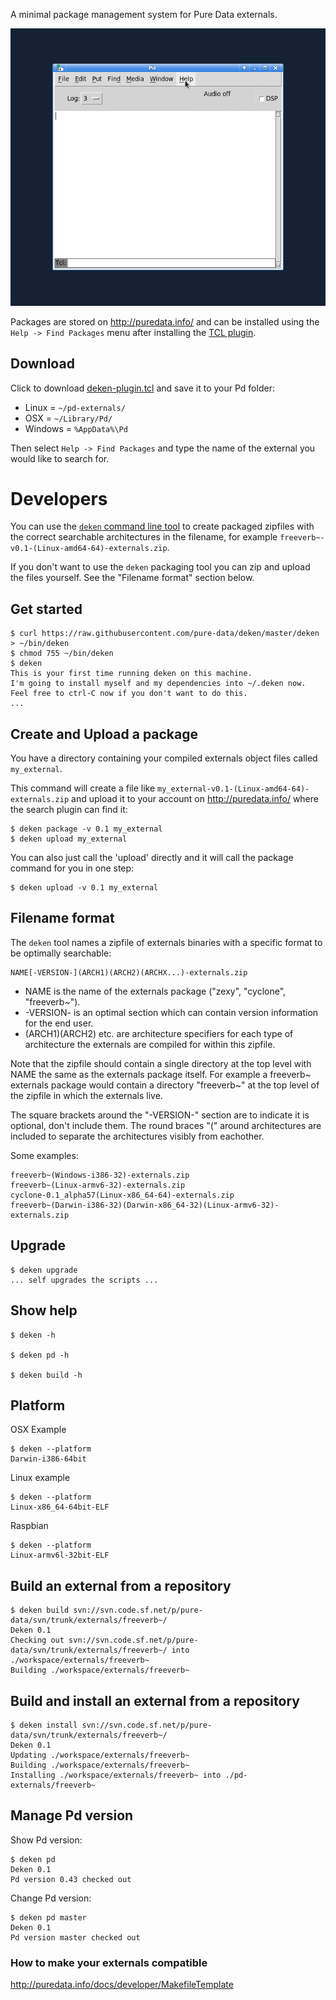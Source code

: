 A minimal package management system for Pure Data externals.

![Animated GIF demonstration of the Deken plugin user interface](https://raw.githubusercontent.com/pure-data/deken/master/deken.gif)

Packages are stored on <http://puredata.info/> and can be installed using the `Help -> Find Packages` menu after installing the [TCL plugin](https://raw.githubusercontent.com/pure-data/deken/master/deken-plugin.tcl).

## Download ##

Click to download [deken-plugin.tcl](https://raw.githubusercontent.com/pure-data/deken/master/deken-plugin.tcl) and save it to your Pd folder:

 * Linux = `~/pd-externals/`
 * OSX = `~/Library/Pd/`
 * Windows = `%AppData%\Pd`

Then select `Help -> Find Packages` and type the name of the external you would like to search for.

# Developers #

You can use the [`deken` command line tool](https://raw.githubusercontent.com/pure-data/deken/master/deken) to create packaged zipfiles with the correct searchable architectures in the filename, for example `freeverb~-v0.1-(Linux-amd64-64)-externals.zip`.

If you don't want to use the `deken` packaging tool you can zip and upload the files yourself. See the "Filename format" section below.

## Get started ##

	$ curl https://raw.githubusercontent.com/pure-data/deken/master/deken > ~/bin/deken
	$ chmod 755 ~/bin/deken
	$ deken
	This is your first time running deken on this machine.
	I'm going to install myself and my dependencies into ~/.deken now.
	Feel free to ctrl-C now if you don't want to do this.
	...

## Create and Upload a package ##

You have a directory containing your compiled externals object files called `my_external`.

This command will create a file like `my_external-v0.1-(Linux-amd64-64)-externals.zip` and upload it to your account on <http://puredata.info/> where the search plugin can find it:

	$ deken package -v 0.1 my_external
	$ deken upload my_external

You can also just call the 'upload' directly and it will call the package command for you in one step:

	$ deken upload -v 0.1 my_external

## Filename format ##

The `deken` tool names a zipfile of externals binaries with a specific format to be optimally searchable:

	NAME[-VERSION-](ARCH1)(ARCH2)(ARCHX...)-externals.zip

 * NAME is the name of the externals package ("zexy", "cyclone", "freeverb~").
 * -VERSION- is an optimal section which can contain version information for the end user.
 * (ARCH1)(ARCH2) etc. are architecture specifiers for each type of architecture the externals are compiled for within this zipfile.

Note that the zipfile should contain a single directory at the top level with NAME the same as the externals package itself. For example a freeverb~ externals package would contain a directory "freeverb~" at the top level of the zipfile in which the externals live.

The square brackets around the "-VERSION-" section are to indicate it is optional, don't include them. The round braces "(" around architectures are included to separate the architectures visibly from eachother.

Some examples:

	freeverb~(Windows-i386-32)-externals.zip
	freeverb~(Linux-armv6-32)-externals.zip
	cyclone-0.1_alpha57(Linux-x86_64-64)-externals.zip
	freeverb~(Darwin-i386-32)(Darwin-x86_64-32)(Linux-armv6-32)-externals.zip

## Upgrade ##

	$ deken upgrade
	... self upgrades the scripts ...

## Show help ##

	$ deken -h

	$ deken pd -h

	$ deken build -h

## Platform ##

OSX Example

	$ deken --platform
	Darwin-i386-64bit

Linux example

	$ deken --platform
	Linux-x86_64-64bit-ELF

Raspbian

	$ deken --platform
	Linux-armv6l-32bit-ELF

## Build an external from a repository ##

	$ deken build svn://svn.code.sf.net/p/pure-data/svn/trunk/externals/freeverb~/
	Deken 0.1
	Checking out svn://svn.code.sf.net/p/pure-data/svn/trunk/externals/freeverb~/ into ./workspace/externals/freeverb~
	Building ./workspace/externals/freeverb~

## Build and install an external from a repository ##

	$ deken install svn://svn.code.sf.net/p/pure-data/svn/trunk/externals/freeverb~/
	Deken 0.1
	Updating ./workspace/externals/freeverb~
	Building ./workspace/externals/freeverb~
	Installing ./workspace/externals/freeverb~ into ./pd-externals/freeverb~

## Manage Pd version ##

Show Pd version:

	$ deken pd
	Deken 0.1
	Pd version 0.43 checked out

Change Pd version:

	$ deken pd master
	Deken 0.1
	Pd version master checked out

### How to make your externals compatible ###

<http://puredata.info/docs/developer/MakefileTemplate>

